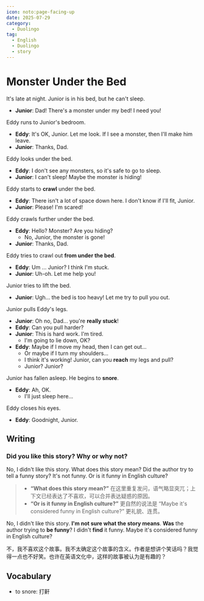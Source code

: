 ```yaml
---
icon: noto:page-facing-up
date: 2025-07-29
category:
  - Duolingo
tag:
  - English
  - Duolingo
  - story
---
```


# Monster Under the Bed

It's late at night. Junior is in his bed, but he can't sleep.

- **Junior**: Dad! There's a monster under my bed! I need you!

Eddy runs to Junior's bedroom.

- **Eddy**: It's OK, Junior. Let me look. If I see a monster, then I'll make him leave.
- **Junior**: Thanks, Dad.

Eddy looks under the bed.

- **Eddy**: I don't see any monsters, so it's safe to go to sleep.
- **Junior**: I can't sleep! Maybe the monster is hiding!

Eddy starts to **crawl** under the bed.

- **Eddy**: There isn't a lot of space down here. I don't know if I'll fit, Junior.
- **Junior**: Please! I'm scared!

Eddy crawls further under the bed.

- **Eddy**: Hello? Monster? Are you hiding?
  - No, Junior, the monster is gone!
- **Junior**: Thanks, Dad.

Eddy tries to crawl out **from under the bed**.

- **Eddy**: Um ... Junior? I think I'm stuck.
- **Junior**: Uh-oh. Let me help you!

Junior tries to lift the bed.

- **Junior**: Ugh… the bed is too heavy! Let me try to pull you out.

Junior pulls Eddy's legs.

- **Junior**: Oh no, Dad... you're **really stuck**!
- **Eddy**: Can you pull harder?
- **Junior**: This is hard work. I'm tired.
  - I'm going to lie down, OK?
- **Eddy**: Maybe if I move my head, then I can get out...
  - Or maybe if I turn my shoulders...
  - I think it's working! Junior, can you **reach** my legs and pull?
  - Junior? Junior?

Junior has fallen asleep. He begins to **snore**.

- **Eddy**: Ah, OK.
  - I'll just sleep here...

Eddy closes his eyes.

- **Eddy**: Goodnight, Junior.

## Writing

### Did you like this story? Why or why not?

No, I didn't like this story. What does this story mean? Did the author try to tell a funny story? It's not funny. Or is it funny in English culture?

> - **“What does this story mean?”** 在这里重复发问，语气略显突兀；上下文已经表达了不喜欢，可以合并表达疑惑的原因。
> - **“Or is it funny in English culture?”** 更自然的说法是 “Maybe it's considered funny in English culture?” 更礼貌、连贯。

No, I didn't like this story. **I'm not sure what the story means**. **Was** the author trying to **be funny**? I didn't **find** it funny. Maybe it's considered funny in English culture?

不，我不喜欢这个故事。我不太确定这个故事的含义。作者是想讲个笑话吗？我觉得一点也不好笑。也许在英语文化中，这样的故事被认为是有趣的？

## Vocabulary

- to snore: 打鼾
